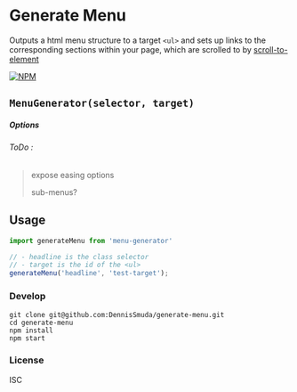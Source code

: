 # Generate Menu
Outputs a html menu structure to a target `<ul>` and sets up links to the corresponding sections within your page, which are scrolled to by [scroll-to-element](https://www.npmjs.com/package/scroll-to-element)

[![NPM](https://nodei.co/npm/generate-menu.png)](https://nodei.co/npm/generate-menu/)

## `MenuGenerator(selector, target)`

##### Options
###### ToDo :
> expose easing options
>
> sub-menus?


## Usage

```javascript
import generateMenu from 'menu-generator'

// - headline is the class selector
// - target is the id of the <ul>
generateMenu('headline', 'test-target');
```

### Develop
```
git clone git@github.com:DennisSmuda/generate-menu.git
cd generate-menu
npm install
npm start
```

### License
ISC
